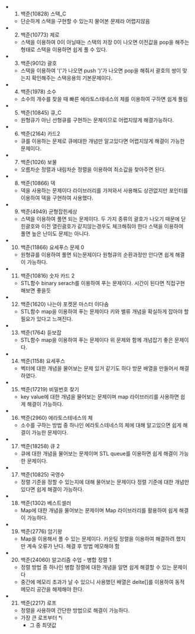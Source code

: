 - 1. 백준(10828) 스택_C
    - 단순하게 스택을 구현할 수 있는지 물어본 문제라 어렵지않음
- 2. 백준(10773) 제로
    - 스택을 이용하여 0이 아닐때는 스택의 저장 0이 나오면 이전값을 pop을 해주는 형태로 스택을 이용하면 쉽게 풀 수 있다.
- 3. 백준(9012) 괄호
    - 스택을 이용하여 '('가 나오면 push ')'가 나오면 pop을 해줘서 괄호의 쌍이 맞는지 확인해주는 스택응용의 기본문제이다.
- 4. 백준(1978) 소수
    - 소수의 개수를 찾을 때 빠른 에라토스테네스의 체를 이용하여 구하면 쉽게 풀림
- 5. 백준(10845) 큐_C
    - 원형큐가 아닌 선형큐를 구현하는 문제이므로 어렵지않게 해결가능하다.
- 6. 백준(2164) 카드2
    - 큐를 이용하는 문제로 큐에대한 개념만 알고있다면 어렵지않게 해결이 가능한 문제이다.
- 7. 백준(1026) 보물
    - 오름차순 정렬과 내림차순 정렬을 이용하여 최소값을 찾아주면 된다.
- 8. 백준(10866) 덱
    - 덱을 사용하는 문제이다 라이브러리를 가져와서 사용해도 상관없지만 포인터를 이용하여 덱을 구현하여 사용했다.
- 9. 백준(4949) 균형잡힌세상
    - 스택을 이용하여 풀면 되는 문제이다. 두 가지 종류의 괄호가 나오기 때문에 닫힌괄호와 이전 열린괄호가 같지않는경우도 체크해줘야 한다 스택을 이용하여 풀면 높은 난이도 문제는 아니다.
- 10. 백준(11866) 요세푸스 문제 0
    - 원형큐를 이용하여 풀면 되는문제이다 원형큐의 순환과정만 안다면 쉽게 해결이 가능하다.
- 11. 백준(10816) 숫자 카드 2
    - STL함수 binary serach를 이용하여 푸는 문제이다. 시간이 된다면 직접구현해보면 좋을듯
- 12. 백준(1620) 나는야 포켓몬 마스터 이다솜
    - STL함수 map을 이용하여 푸는 문제이다 키와 밸류 개념을 확실하게 잡아야 할 필요가 있다고 느껴진다.
- 13. 백준(1764) 듣보잡
    - STL함수 map을 이용하여 푸는 문제이다 위 문제와 함께 개념잡기 좋은 문제이다.
- 14. 백준(1158) 요세푸스
    - 벡터에 대한 개념을 물어보는 문제 있거 같기도 하다 방문 배열을 만들어서 해결하였다.
- 15. 백준(17219) 비밀번호 찾기
    - key value에 대한 개념을 물어보는 문제이며 map 라이브러리를 사용하면 쉽게 해결이 가능하다.
- 16. 백준(2960) 에라토스테네스의 체
    - 소수를 구하는 방법 중 하나인 에라토스테네스의 체에 대해 알고있으면 쉽게 해결이 가능한 문제이다.
- 17. 백준(18258) 큐 2
    - 큐에 대한 개념을 물어보는 문제이며 STL queue를 이용하면 쉽게 해결이 가능한 문제이다.
- 17. 백준(10825) 국영수
    - 정렬 기준을 정할 수 있는지에 대해 물어보는 문제이다 정렬 기준에 대한 개념만 있다면 쉽게 해결이 가능하다.
- 18. 백준(1302) 베스트셀러
    - Map에 대한 개념을 물어보는 문제이며 Map 라이브러리를 활용하여 쉽게 해결이 가능하다.
- 19. 백준(2776) 암기왕
    - Map을 이용해서 풀 수 있는 문제이다. 카운팅 정렬을 이용하여 해결하려 했지만 계속 오류가 난다. 해결 후 방법 메모해야 함
- 20. 백준(24060) 알고리즘 수업 - 병합 정렬 1
    - 정렬 방법 중 하나인 병합 정렬에 대한 개념을 알면 쉽게 해결할 수 있는 문제이다
    - 중간에 메모리 초과가 날 수 있으니 사용했던 배열은 delte[]를 이용하여 동적 메모리 공간을 해제해야 한다.
- 21. 백준(2217) 로프
    - 정렬을 사용하여 간단한 방법으로 해결이 가능하다.
    - 가장 큰 로프부터 *i
        - 그 중 최댓값